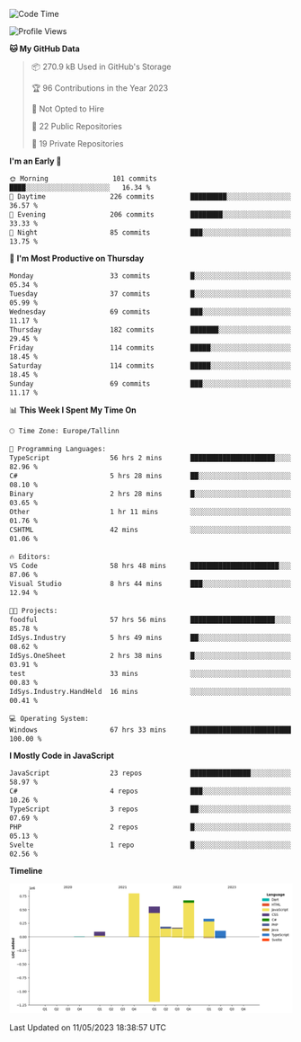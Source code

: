 <!--START_SECTION:waka-->
![Code Time](http://img.shields.io/badge/Code%20Time-59%20hrs%2044%20mins-blue)

![Profile Views](http://img.shields.io/badge/Profile%20Views-98-blue)

**🐱 My GitHub Data** 

> 📦 270.9 kB Used in GitHub's Storage 
 > 
> 🏆 96 Contributions in the Year 2023
 > 
> 🚫 Not Opted to Hire
 > 
> 📜 22 Public Repositories 
 > 
> 🔑 19 Private Repositories 
 > 
**I'm an Early 🐤** 

```text
🌞 Morning                101 commits         ████░░░░░░░░░░░░░░░░░░░░░   16.34 % 
🌆 Daytime                226 commits         █████████░░░░░░░░░░░░░░░░   36.57 % 
🌃 Evening                206 commits         ████████░░░░░░░░░░░░░░░░░   33.33 % 
🌙 Night                  85 commits          ███░░░░░░░░░░░░░░░░░░░░░░   13.75 % 
```
📅 **I'm Most Productive on Thursday** 

```text
Monday                   33 commits          █░░░░░░░░░░░░░░░░░░░░░░░░   05.34 % 
Tuesday                  37 commits          █░░░░░░░░░░░░░░░░░░░░░░░░   05.99 % 
Wednesday                69 commits          ███░░░░░░░░░░░░░░░░░░░░░░   11.17 % 
Thursday                 182 commits         ███████░░░░░░░░░░░░░░░░░░   29.45 % 
Friday                   114 commits         █████░░░░░░░░░░░░░░░░░░░░   18.45 % 
Saturday                 114 commits         █████░░░░░░░░░░░░░░░░░░░░   18.45 % 
Sunday                   69 commits          ███░░░░░░░░░░░░░░░░░░░░░░   11.17 % 
```


📊 **This Week I Spent My Time On** 

```text
🕑︎ Time Zone: Europe/Tallinn

💬 Programming Languages: 
TypeScript               56 hrs 2 mins       █████████████████████░░░░   82.96 % 
C#                       5 hrs 28 mins       ██░░░░░░░░░░░░░░░░░░░░░░░   08.10 % 
Binary                   2 hrs 28 mins       █░░░░░░░░░░░░░░░░░░░░░░░░   03.65 % 
Other                    1 hr 11 mins        ░░░░░░░░░░░░░░░░░░░░░░░░░   01.76 % 
CSHTML                   42 mins             ░░░░░░░░░░░░░░░░░░░░░░░░░   01.06 % 

🔥 Editors: 
VS Code                  58 hrs 48 mins      ██████████████████████░░░   87.06 % 
Visual Studio            8 hrs 44 mins       ███░░░░░░░░░░░░░░░░░░░░░░   12.94 % 

🐱‍💻 Projects: 
foodful                  57 hrs 56 mins      █████████████████████░░░░   85.78 % 
IdSys.Industry           5 hrs 49 mins       ██░░░░░░░░░░░░░░░░░░░░░░░   08.62 % 
IdSys.OneSheet           2 hrs 38 mins       █░░░░░░░░░░░░░░░░░░░░░░░░   03.91 % 
test                     33 mins             ░░░░░░░░░░░░░░░░░░░░░░░░░   00.83 % 
IdSys.Industry.HandHeld  16 mins             ░░░░░░░░░░░░░░░░░░░░░░░░░   00.41 % 

💻 Operating System: 
Windows                  67 hrs 33 mins      █████████████████████████   100.00 % 
```

**I Mostly Code in JavaScript** 

```text
JavaScript               23 repos            ███████████████░░░░░░░░░░   58.97 % 
C#                       4 repos             ███░░░░░░░░░░░░░░░░░░░░░░   10.26 % 
TypeScript               3 repos             ██░░░░░░░░░░░░░░░░░░░░░░░   07.69 % 
PHP                      2 repos             █░░░░░░░░░░░░░░░░░░░░░░░░   05.13 % 
Svelte                   1 repo              █░░░░░░░░░░░░░░░░░░░░░░░░   02.56 % 
```



**Timeline**

![Lines of Code chart](https://raw.githubusercontent.com/Piilu/Piilu/main/assets/bar_graph.png)


 Last Updated on 11/05/2023 18:38:57 UTC
<!--END_SECTION:waka-->